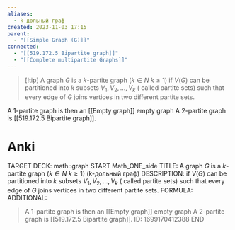 ```yaml
---
aliases:
  - k-дольный граф
created: 2023-11-03 17:15
parent:
  - "[[Simple Graph (G)]]"
connected:
  - "[[519.172.5 Bipartite graph]]"
  - "[[Complete multipartite Graphs]]"
---
```


> [!tip] A graph $G$ is a $k$-partite graph ($k \in N$ $k ≥ 1$)
if $V(G)$ can be partitioned into $k$ subsets $V_1, V_2, . . . , V_k$ ( called partite sets) such that every edge of $G$ joins vertices in two different partite sets.

A $1$-partite graph is then an [[Empty graph]] empty graph 
A $2$-partite graph is [[519.172.5 Bipartite graph]]. 

# Anki
TARGET DECK: math::graph
START
Math_ONE_side
TITLE: A graph $G$ is a $k$-partite graph ($k \in N$ $k ≥ 1$) (k-дольный граф)
DESCRIPTION: if $V(G)$ can be partitioned into $k$ subsets $V_1, V_2, . . . , V_k$ ( called partite sets) such that every edge of $G$ joins vertices in two different partite sets.
FORMULA: 
ADDITIONAL:
> A $1$-partite graph is then an [[Empty graph]] empty graph 
> A $2$-partite graph is [[519.172.5 Bipartite graph]]. 
ID: 1699170412388
END












